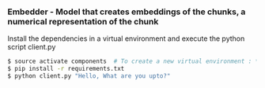 ### Embedder - Model that creates embeddings of the chunks, a numerical representation of the chunk
Install the dependencies in a virtual environment and execute the python script client.py
```bash 
$ source activate components  # To create a new virtual environment : *conda create -n <env_name>*
$ pip install -r requirements.txt
$ python client.py "Hello, What are you upto?"
```